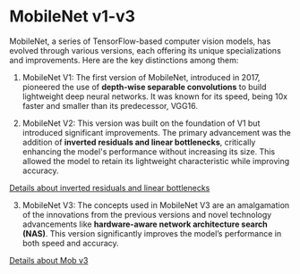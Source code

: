 # MobileNet v1-v3

MobileNet, a series of TensorFlow-based computer vision models, has evolved through various versions, each offering its unique specializations and improvements. Here are the key distinctions among them:

1. MobileNet V1: The first version of MobileNet, introduced in 2017, pioneered the use of **depth-wise separable convolutions** to build lightweight deep neural networks. It was known for its speed, being 10x faster and smaller than its predecessor, VGG16.

2. MobileNet V2: This version was built on the foundation of V1 but introduced significant improvements. The primary advancement was the addition of **inverted residuals and linear bottlenecks**, critically enhancing the model's performance without increasing its size. This allowed the model to retain its lightweight characteristic while improving accuracy. 

<a href="https://zhuanlan.zhihu.com/p/98874284">Details about inverted residuals and linear bottlenecks</a>

3. MobileNet V3: The concepts used in MobileNet V3 are an amalgamation of the innovations from the previous versions and novel technology advancements like **hardware-aware network architecture search (NAS)**. This version significantly improves the model’s performance in both speed and accuracy.

<a href="https://zhuanlan.zhihu.com/p/323346888">Details about Mob v3</a>
